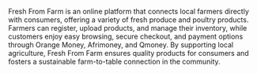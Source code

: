 Fresh From Farm is an online platform that connects local farmers directly with consumers, offering a variety of fresh produce and poultry products. Farmers can register, upload products, and manage their inventory, while customers enjoy easy browsing, secure checkout, and payment options through Orange Money, Afrimoney, and Qmoney. By supporting local agriculture, Fresh From Farm ensures quality products for consumers and fosters a sustainable farm-to-table connection in the community.
